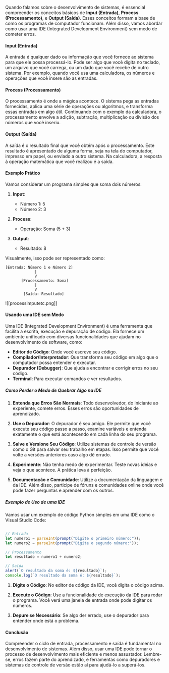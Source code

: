 

Quando falamos sobre o desenvolvimento de sistemas, é essencial compreender os conceitos básicos de **Input (Entrada)**, **Process (Processamento)**, e **Output (Saída)**. Esses conceitos formam a base de como os programas de computador funcionam. Além disso, vamos abordar como usar uma IDE (Integrated Development Environment) sem medo de cometer erros.

#### Input (Entrada)

A entrada é qualquer dado ou informação que você fornece ao sistema para que ele possa processá-lo. Pode ser algo que você digita no teclado, um arquivo que você carrega, ou um dado que você recebe de outro sistema. Por exemplo, quando você usa uma calculadora, os números e operações que você insere são as entradas.

#### Process (Processamento)

O processamento é onde a mágica acontece. O sistema pega as entradas fornecidas, aplica uma série de operações ou algoritmos, e transforma essas entradas em algo útil. Continuando com o exemplo da calculadora, o processamento envolve a adição, subtração, multiplicação ou divisão dos números que você inseriu.

#### Output (Saída)

A saída é o resultado final que você obtém após o processamento. Este resultado é apresentado de alguma forma, seja na tela do computador, impresso em papel, ou enviado a outro sistema. Na calculadora, a resposta à operação matemática que você realizou é a saída.

#### Exemplo Prático

Vamos considerar um programa simples que soma dois números:

1. **Input**:
   - Número 1: 5
   - Número 2: 3

2. **Process**:
   - Operação: Soma (5 + 3)

3. **Output**:
   - Resultado: 8

Visualmente, isso pode ser representado como:

```
[Entrada: Número 1 e Número 2]
             |
             V
       [Processamento: Soma]
             |
             V
        [Saída: Resultado]
```


![[processimputetc.png]]

#### Usando uma IDE sem Medo

Uma IDE (Integrated Development Environment) é uma ferramenta que facilita a escrita, execução e depuração de código. Ela fornece um ambiente unificado com diversas funcionalidades que ajudam no desenvolvimento de software, como:

- **Editor de Código**: Onde você escreve seu código.
- **Compilador/Interpretador**: Que transforma seu código em algo que o computador possa entender e executar.
- **Depurador (Debugger)**: Que ajuda a encontrar e corrigir erros no seu código.
- **Terminal**: Para executar comandos e ver resultados.

##### Como Perder o Medo de Quebrar Algo na IDE

1. **Entenda que Erros São Normais**:
   Todo desenvolvedor, do iniciante ao experiente, comete erros. Esses erros são oportunidades de aprendizado.

2. **Use o Depurador**:
   O depurador é seu amigo. Ele permite que você execute seu código passo a passo, examine variáveis e entenda exatamente o que está acontecendo em cada linha do seu programa.

3. **Salve e Versione Seu Código**:
   Utilize sistemas de controle de versão como o Git para salvar seu trabalho em etapas. Isso permite que você volte a versões anteriores caso algo dê errado.

4. **Experimente**:
   Não tenha medo de experimentar. Teste novas ideias e veja o que acontece. A prática leva à perfeição.

5. **Documentação e Comunidade**:
   Utilize a documentação da linguagem e da IDE. Além disso, participe de fóruns e comunidades online onde você pode fazer perguntas e aprender com os outros.

##### Exemplo de Uso de uma IDE

Vamos usar um exemplo de código Python simples em uma IDE como o Visual Studio Code:

```javascript

// Entrada
let numero1 = parseInt(prompt("Digite o primeiro número:"));
let numero2 = parseInt(prompt("Digite o segundo número:"));

// Processamento
let resultado = numero1 + numero2;

// Saída
alert(`O resultado da soma é: ${resultado}`);
console.log(`O resultado da soma é: ${resultado}`);

```


1. **Digite o Código**:
   No editor de código da IDE, você digita o código acima.

2. **Execute o Código**:
   Use a funcionalidade de execução da IDE para rodar o programa. Você verá uma janela de entrada onde pode digitar os números.

3. **Depure se Necessário**:
   Se algo der errado, use o depurador para entender onde está o problema.

#### Conclusão

Compreender o ciclo de entrada, processamento e saída é fundamental no desenvolvimento de sistemas. Além disso, usar uma IDE pode tornar o processo de desenvolvimento mais eficiente e menos assustador. Lembre-se, erros fazem parte do aprendizado, e ferramentas como depuradores e sistemas de controle de versão estão aí para ajudá-lo a superá-los.
